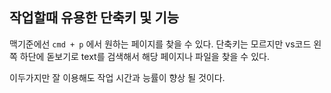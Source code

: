 ## 작업할때 유용한 단축키 및 기능

맥기준에선 `cmd + p` 에서 원하는 페이지를 찾을 수 있다.
단축키는 모르지만 vs코드 왼쪽 하단에 돋보기로 text를 검색해서 해당 페이지나 파일을 찾을 수 있다. 

이두가지만 잘 이용해도 작업 시간과 능률이 향상 될 것이다.